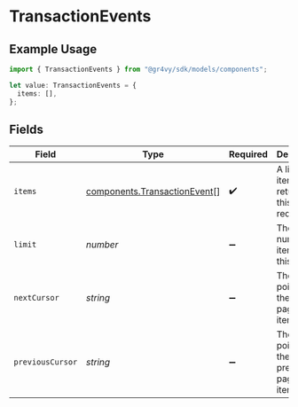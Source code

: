 # TransactionEvents

## Example Usage

```typescript
import { TransactionEvents } from "@gr4vy/sdk/models/components";

let value: TransactionEvents = {
  items: [],
};
```

## Fields

| Field                                                                        | Type                                                                         | Required                                                                     | Description                                                                  | Example                                                                      |
| ---------------------------------------------------------------------------- | ---------------------------------------------------------------------------- | ---------------------------------------------------------------------------- | ---------------------------------------------------------------------------- | ---------------------------------------------------------------------------- |
| `items`                                                                      | [components.TransactionEvent](../../models/components/transactionevent.md)[] | :heavy_check_mark:                                                           | A list of items returned for this request.                                   |                                                                              |
| `limit`                                                                      | *number*                                                                     | :heavy_minus_sign:                                                           | The number of items for this page.                                           | 20                                                                           |
| `nextCursor`                                                                 | *string*                                                                     | :heavy_minus_sign:                                                           | The cursor pointing at the next page of items.                               | ZXhhbXBsZTE                                                                  |
| `previousCursor`                                                             | *string*                                                                     | :heavy_minus_sign:                                                           | The cursor pointing at the previous page of items.                           | Xkjss7asS                                                                    |
